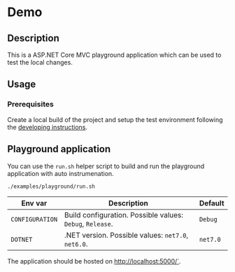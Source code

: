 # Demo

## Description

This is a ASP.NET Core MVC playground application which can be used
to test the local changes.

## Usage

### Prerequisites

Create a local build of the project
and setup the test environment
following the [developing instructions](../../docs/developing.md).

## Playground application

You can use the `run.sh` helper script to build
and run the playground application with auto instrumenation.

```sh
./examples/playground/run.sh
```

| Env var         | Description                                               | Default  |
|-----------------|-----------------------------------------------------------|----------|
| `CONFIGURATION` | Build configuration. Possible values: `Debug`, `Release`. | `Debug`  |
| `DOTNET`        | .NET version. Possible values: `net7.0`, `net6.0`.        | `net7.0` |

The application should be hosted on <http://localhost:5000/`>.
